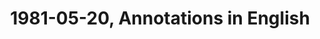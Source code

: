 ---
layout: manifest
title: 1981-05-20, Annotations in English
manifest_name: 1981-05-20-annotations-in-english

---